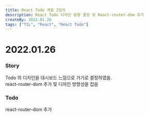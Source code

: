 ```yaml
---
title: React Todo 개발 2일차
description: React Todo 디자인 방향 결정 및 React-router-dom 추가
createBy: 2022.01.26
tags: ["TIL", "React", "React Todo"]
---
```


# 2022.01.26

### Story

Todo 의 디자인을 대시보드 느낌으로 가기로 결정하였음.  
react-router-dom 추가 및 디자인 방향성을 잡음

### Todo

react-router-dom 추가
